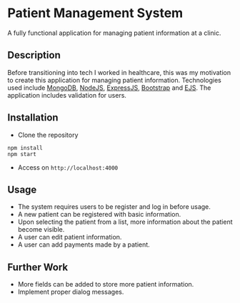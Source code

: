 # Patient Management System

A fully functional application for managing patient information at a clinic.

## Description

Before transitioning into tech I worked in healthcare, this was my motivation to create this application for managing patient information. Technologies used include [MongoDB](https://www.mongodb.com/), [NodeJS](https://nodejs.org/en/), [ExpressJS](https://expressjs.com/), [Bootstrap](https://getbootstrap.com/) and [EJS](https://ejs.co/). The application includes validation for users.

## Installation

- Clone the repository

```
npm install
npm start
```

- Access on `http://localhost:4000`

## Usage

- The system requires users to be register and log in before usage.
- A new patient can be registered with basic information.
- Upon selecting the patient from a list, more information about the patient become visible.
- A user can edit patient information.
- A user can add payments made by a patient.

## Further Work

- More fields can be added to store more patient information.
- Implement proper dialog messages.
